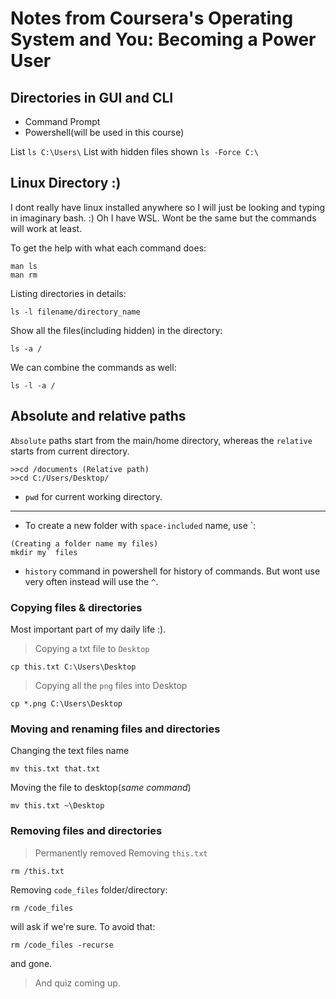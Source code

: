 # Notes from Coursera's Operating System and You: Becoming a Power User

## Directories in GUI and CLI
- Command Prompt
- Powershell(will be used in this course)

List
```ls C:\Users\```
List with hidden files shown
```ls -Force C:\ ```

## Linux Directory :)
I dont really have linux installed anywhere so I will just be looking and typing in imaginary bash. :) Oh I have WSL. Wont be the same but the commands will work at least.

To get the help with what each command does:
```linux
man ls
man rm
```
Listing directories in details:
```linux
ls -l filename/directory_name
```
Show all the files(including hidden) in the directory:
```linux
ls -a /
```
We can combine the commands as well:
```linux
ls -l -a /
```

## Absolute and relative paths
`Absolute` paths start from the main/home directory, whereas the `relative` starts from current directory.
```linux
>>cd /documents (Relative path)
>>cd C:/Users/Desktop/
```
- `pwd` for current working directory.
---
- To create a new folder with `space-included` name, use `:
```linux
(Creating a folder name my files)
mkdir my` files
```
- `history` command in powershell for history of commands. But wont use very often instead will use the `^`.

### Copying files & directories 
Most important part of my daily life :).
>Copying a txt file to `Desktop`
```linux
cp this.txt C:\Users\Desktop
```
>Copying all the `png` files into Desktop
```linux
cp *.png C:\Users\Desktop
```
### Moving and renaming files and directories
Changing the text files name
```linux
mv this.txt that.txt
```
Moving the file to desktop(*same command*)
```linux
mv this.txt ~\Desktop
```

### Removing files and directories
>Permanently removed
Removing `this.txt`
```linux
rm /this.txt
```
Removing `code_files` folder/directory:
```linux
rm /code_files
```
will ask if we're sure. To avoid that:
```linux
rm /code_files -recurse
```
and gone.

>And quiz coming up.

